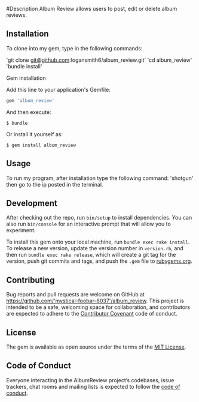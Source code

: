 #Description
Album Review allows users to post, edit or delete album reviews.

## Installation

To clone into my gem, type in the following commands:

'git clone git@github.com:logansmith6/album_review.git'
'cd album_review'
'bundle install'


Gem installation

Add this line to your application's Gemfile:

```ruby
gem 'album_review'
```

And then execute:

    $ bundle

Or install it yourself as:

    $ gem install album_review



## Usage

To run my program, after installation type the following command:
'shotgun' then go to the ip posted in the terminal.


## Development

After checking out the repo, run `bin/setup` to install dependencies. You can also run `bin/console` for an interactive prompt that will allow you to experiment.

To install this gem onto your local machine, run `bundle exec rake install`. To release a new version, update the version number in `version.rb`, and then run `bundle exec rake release`, which will create a git tag for the version, push git commits and tags, and push the `.gem` file to [rubygems.org](https://rubygems.org).

## Contributing

Bug reports and pull requests are welcome on GitHub at https://github.com/'mystical-foobar-8037'/album_review. This project is intended to be a safe, welcoming space for collaboration, and contributors are expected to adhere to the [Contributor Covenant](http://contributor-covenant.org) code of conduct.

## License

The gem is available as open source under the terms of the [MIT License](https://opensource.org/licenses/MIT).

## Code of Conduct

Everyone interacting in the AlbumReview project’s codebases, issue trackers, chat rooms and mailing lists is expected to follow the [code of conduct](https://github.com/'mystical-foobar-8037'/discover_music/blob/master/CODE_OF_CONDUCT.md).
